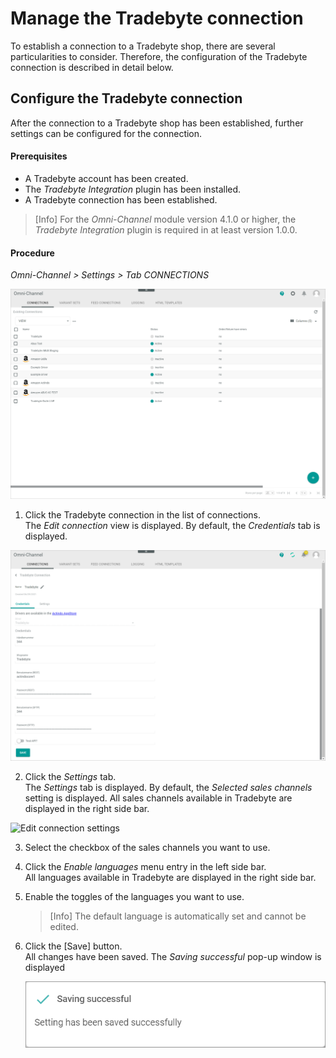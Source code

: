 # Manage the Tradebyte connection

To establish a connection to a Tradebyte shop, there are several particularities to consider. Therefore, the configuration of the Tradebyte connection is described in detail below.


## Configure the Tradebyte connection   

After the connection to a Tradebyte shop has been established, further settings can be configured for the connection.

#### Prerequisites

- A Tradebyte account has been created.
- The *Tradebyte Integration* plugin has been installed.
- A Tradebyte connection has been established.

> [Info] For the *Omni-Channel* module version 4.1.0 or higher, the *Tradebyte Integration* plugin is required in at least version 1.0.0.

[comment]: <> (Stimmt das so? In Platform Manager Tradebyte 1.0.0 bis 1.2.0 verfügbar.)

#### Procedure

*Omni-Channel > Settings > Tab CONNECTIONS*

![Tradebyte connection](../../Assets/Screenshots/Channels/Settings/Connections/Tradebyte/Connection.png "[Tradebyte connection]")

1. Click the Tradebyte connection in the list of connections.   
  The *Edit connection* view is displayed. By default, the *Credentials* tab is displayed.

  ![Edit connection credentials](../../Assets/Screenshots/Channels/Settings/Connections/Tradebyte/EditConnectionCredentials.png "[Edit connection credentials]")

2. Click the *Settings* tab.   
  The *Settings* tab is displayed. By default, the *Selected sales channels* setting is displayed. All sales channels available in Tradebyte are displayed in the right side bar. 

  ![Edit connection settings](../../Assets/Screenshots/Channels/Settings/Connections/Tradebyte/EditConnectionSettings.png "[Edit connection settings]")

3. Select the checkbox of the sales channels you want to use.  

4. Click the *Enable languages* menu entry in the left side bar.  
    All languages available in Tradebyte are displayed in the right side bar. 

5. Enable the toggles of the languages you want to use.

    > [Info] The default language is automatically set and cannot be edited.

6. Click the [Save] button.  
    All changes have been saved. The *Saving successful* pop-up window is displayed

    ![Saving successful](../../Assets/Screenshots/Channels/Settings/Connections/SavingSuccessful.png "[Saving successful]")


[comment]: <> (Evtl. noch Header Configure the Magento2 ETL mapping hinzufügen mit der Erklärung Tradebyte driver uses the standard ETL mapping. Therefore, there are no further specific settings/aspects to be considered... oder sowas. Gleiches gilt für Magento.)